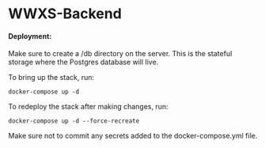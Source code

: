 # WWXS-Backend

#### Deployment:

Make sure to create a /db directory on the server.  This is the stateful storage where the Postgres database will live.

To bring up the stack, run:

```docker-compose up -d```

To redeploy the stack after making changes, run:

```docker-compose up -d --force-recreate```

Make sure not to commit any secrets added to the docker-compose.yml file.
